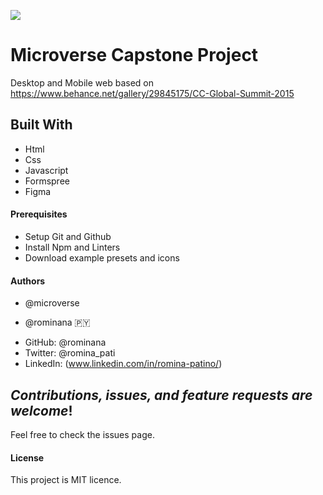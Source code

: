 ![](https://img.shields.io/badge/Microverse-blueviolet)

# Microverse Capstone Project
Desktop and Mobile web based on https://www.behance.net/gallery/29845175/CC-Global-Summit-2015

## Built With

- Html
- Css
- Javascript
- Formspree
- Figma

#### Prerequisites
- Setup Git and Github
- Install Npm and Linters
- Download example presets and icons

#### Authors 
* @microverse

* @rominana :paraguay:
- GitHub: @rominana
- Twitter: @romina_pati
- LinkedIn: (www.linkedin.com/in/romina-patino/)

## *Contributions, issues, and feature requests are welcome*!

Feel free to check the issues page.

#### License
This project is MIT licence. 
